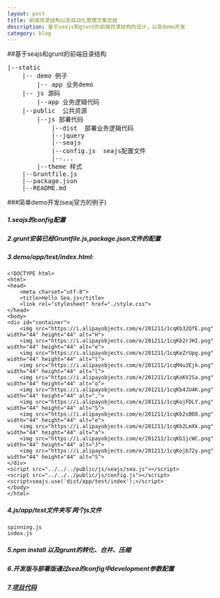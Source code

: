 ```yaml
---
layout: post
title: 前端目录结构以及自动化管理方案总结
description: 基于seajs和grunt的前端目录结构的设计，以及demo开发
category: blog
---
```

##基于seajs和grunt的前端目录结构
<pre>
|--static
    |-- demo 例子
        |-- app 业务demo
    |-- js 源码
        |--app 业务逻辑代码
    |--public  公共资源
        |--js 部署代码
            |--dist  部署业务逻辑代码
            |--jquery 
            |--seajs
            |--config.js  seajs配置文件
            |--...
        |--theme 样式
    |--Gruntfile.js
    |--package.json
    |--README.md
</pre>

###简单demo开发(seaj官方的例子)

##### 1.seajs的config配置

##### 2.grunt安装已经Gruntfile.js,package.json文件的配置

##### 3.demo/app/test/index.html:
    
    <!DOCTYPE html>
    <html>
    <head>
        <meta charset="utf-8">
        <title>Hello Sea.js</title>
        <link rel="stylesheet" href="./style.css">
    </head>
    <body>
    <div id="container">
        <img src="https://i.alipayobjects.com/e/201211/1cqKb32QfE.png" width="44" height="44" alt="H">
        <img src="https://i.alipayobjects.com/e/201211/1cqKb2rJHI.png" width="44" height="44" alt="e">
        <img src="https://i.alipayobjects.com/e/201211/1cqKeZrUpg.png" width="44" height="44" alt="l">
        <img src="https://i.alipayobjects.com/e/201211/1cqM4u3Ejk.png" width="44" height="44" alt="l">
        <img src="https://i.alipayobjects.com/e/201211/1cqKoKV2Sa.png" width="44" height="44" alt="o">
        <img src="https://i.alipayobjects.com/e/201211/1cqKb4JU4K.png" width="44" height="44" alt=",">
        <img src="https://i.alipayobjects.com/e/201211/1cqKojFDLY.png" width="44" height="44" alt="S">
        <img src="https://i.alipayobjects.com/e/201211/1cqKb2sBO8.png" width="44" height="44" alt="e">
        <img src="https://i.alipayobjects.com/e/201211/1cqKb2LmXk.png" width="44" height="44" alt="a">
        <img src="https://i.alipayobjects.com/e/201211/1cqKb1jcWC.png" width="44" height="44" alt="J">
        <img src="https://i.alipayobjects.com/e/201211/1cqKojb72y.png" width="44" height="44" alt="S">
    </div>
    <script src="../../../public/js/seajs/sea.js"></script>
    <script src="../../../public/js/config.js"></script>
    <script>seajs.use('dist/app/test/index');</script>
    </body>
    </html>

##### 4.js/app/test文件夹写 两个js文件 
    spinning.js 
    index.js

##### 5.npm install 以及grunt的转化、合并、压缩

##### 6.开发版与部署版通过sea的config中development参数配置

##### 7.[项目代码](https://github.com/wsw/qianduan)

    
